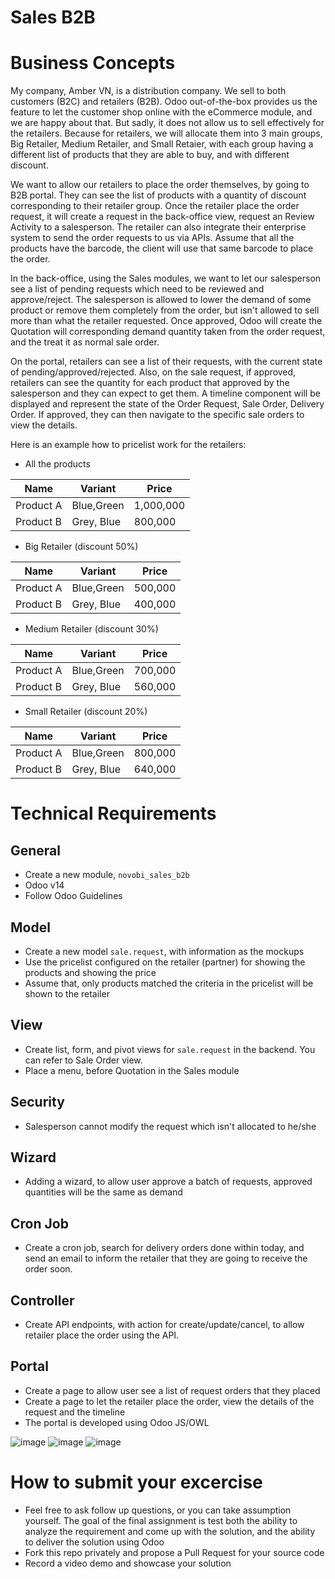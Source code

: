 Sales B2B
===

# Business Concepts

My company, Amber VN, is a distribution company. We sell to both customers (B2C) and retailers (B2B). Odoo out-of-the-box provides us the feature to let the customer shop online with the eCommerce module, and we are happy about that. But sadly, it does not allow us to sell effectively for the retailers. Because for retailers, we will allocate them into 3 main groups, Big Retailer, Medium Retailer, and Small Retaier, with each group having a different list of products that they are able to buy, and with different discount.

We want to allow our retailers to place the order themselves, by going to B2B portal. They can see the list of products with a quantity of discount corresponding to their retailer group. Once the retailer place the order request, it will create a request in the back-office view, request an Review Activity to a salesperson. The retailer can also integrate their enterprise system to send the order requests to us via APIs. Assume that all the products have the barcode, the client will use that same barcode to place the order.

In the back-office, using the Sales modules, we want to let our salesperson see a list of pending requests which need to be reviewed and approve/reject. The salesperson is allowed to lower the demand of some product or remove them completely from the order, but isn't allowed to sell more than what the retailer requested. Once approved, Odoo will create the Quotation will corresponding demand quantity taken from the order request, and the treat it as normal sale order.

On the portal, retailers can see a list of their requests, with the current state of pending/approved/rejected. Also, on the sale request, if approved, retailers can see the quantity for each product that approved by the salesperson and they can expect to get them. A timeline component will be displayed and represent the state of the Order Request, Sale Order, Delivery Order. If approved, they can then navigate to the specific sale orders to view the details.

Here is an example how to pricelist work for the retailers:

- All the products

|Name|Variant|Price|
|-|-|-|
|Product A|Blue,Green|1,000,000|
|Product B|Grey, Blue|800,000|

- Big Retailer (discount 50%)

|Name|Variant|Price|
|-|-|-|
|Product A|Blue,Green|500,000|
|Product B|Grey, Blue|400,000|

- Medium Retailer (discount 30%)

|Name|Variant|Price|
|-|-|-|
|Product A|Blue,Green|700,000|
|Product B|Grey, Blue|560,000|

- Small Retailer (discount 20%)

|Name|Variant|Price|
|-|-|-|
|Product A|Blue,Green|800,000|
|Product B|Grey, Blue|640,000|

# Technical Requirements

## General

- Create a new module, `novobi_sales_b2b`
- Odoo v14
- Follow Odoo Guidelines

## Model
- Create a new model `sale.request`, with information as the mockups
- Use the pricelist configured on the retailer (partner) for showing the products and showing the price
- Assume that, only products matched the criteria in the pricelist will be shown to the retailer

## View
- Create list, form, and pivot views for `sale.request` in the backend. You can refer to Sale Order view.
- Place a menu, before Quotation in the Sales module

## Security
- Salesperson cannot modify the request which isn't allocated to he/she

## Wizard
- Adding a wizard, to allow user approve a batch of requests, approved quantities will be the same as demand

## Cron Job
- Create a cron job, search for delivery orders done within today, and send an email to inform the retailer that they are going to receive the order soon.

## Controller
- Create API endpoints, with action for create/update/cancel, to allow retailer place the order using the API.

## Portal
- Create a page to allow user see a list of request orders that they placed
- Create a page to let the retailer place the order, view the details of the request and the timeline
- The portal is developed using Odoo JS/OWL

![image](https://user-images.githubusercontent.com/75324741/126755584-71acfcdf-4856-4172-abb4-a84f858f6906.png)
![image](https://user-images.githubusercontent.com/75324741/126755626-3a25713d-446e-46fc-9ee9-3531d03ac346.png)
![image](https://user-images.githubusercontent.com/75324741/126755678-32464032-2510-487c-bc0c-51b32a2652e3.png)

# How to submit your excercise

- Feel free to ask follow up questions, or you can take assumption yourself. The goal of the final assignment is test both the ability to analyze the requirement and come up with the solution, and the ability to deliver the solution using Odoo
- Fork this repo privately and propose a Pull Request for your source code
- Record a video demo and showcase your solution
